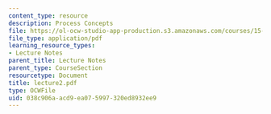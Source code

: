 ```yaml
---
content_type: resource
description: Process Concepts
file: https://ol-ocw-studio-app-production.s3.amazonaws.com/courses/15-769-operations-strategy-spring-2003/038c906aacd9ea075997320ed8932ee9_lecture2.pdf
file_type: application/pdf
learning_resource_types:
- Lecture Notes
parent_title: Lecture Notes
parent_type: CourseSection
resourcetype: Document
title: lecture2.pdf
type: OCWFile
uid: 038c906a-acd9-ea07-5997-320ed8932ee9
---
```

